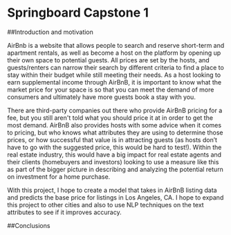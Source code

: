 # Springboard Capstone 1

##Introduction and motivation

AirBnb is a website that allows people to search and reserve short-term and apartment rentals, as well as become a host on the platform by opening up their own space to potential guests. All prices are set by the hosts, and guests/renters can narrow their search by different criteria to find a place to stay within their budget while still meeting their needs. As a host looking to earn supplemental income through AirBnB, it is important to know what the market price for your space is so that you can meet the demand of more consumers and ultimately have more guests book a stay with you.

There are third-party companies out there who provide AirBnB pricing for a fee, but you still aren't told what you should price it at in order to get the most demand. AirBnB also provides hosts with some advice when it comes to pricing, but who knows what attributes they are using to determine those prices, or how successful that value is in attracting guests (as hosts don’t have to go with the suggested price, this would be hard to test!). Within the real estate industry, this would have a big impact for real estate agents and their clients (homebuyers and investors) looking to use a measure like this as part of the bigger picture in describing and analyzing the potential return on investment for a home purchase.

With this project, I hope to create a model that takes in AirBnB listing data and predicts the base price for listings in Los Angeles, CA. I hope to expand this project to other cities and also to use NLP techniques on the text attributes to see if it improves accuracy.

##Conclusions

